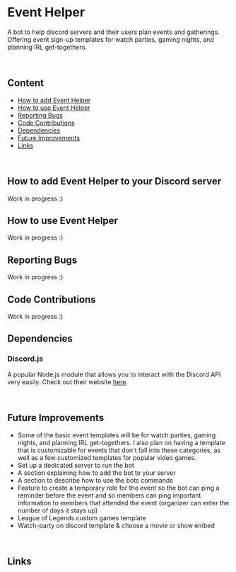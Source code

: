 # Event Helper

A bot to help discord servers and their users plan events and gatherings. Offering event sign-up templates for watch parties, gaming nights, and planning IRL get-togethers.

<!-- --------------------------------------------------------------------------------------------To help see sections----------------- -->
<br />

## Content

- [How to add Event Helper](how-to-add-event-helper-to-your-discord-server)
- [How to use Event Helper](how-to-use-event-helper)
- [Reporting Bugs](#reporting-bugs)
- [Code Contributions](#code-contributions)
- [Dependencies](#dependencies)
- [Future Improvements](#future-improvements)
- [Links](#links)

<!-- --------------------------------------------------------------------------------------------To help see sections----------------- -->
<br />

## How to add Event Helper to your Discord server

Work in progress :)

## How to use Event Helper

Work in progress :)

## Reporting Bugs

Work in progress :)

## Code Contributions

Work in progress :)

## Dependencies

### Discord.js

A popular Node.js module that allows you to interact with the Discord API very easily. Check out their website [here](https://discord.js.org/).

<!-- --------------------------------------------------------------------------------------------To help see sections----------------- -->
<br />

## Future Improvements

- Some of the basic event templates will be for watch parties, gaming nights, and planning IRL get-togethers. I also plan on having a template that is customizable for events that don't fall into these categories, as well as a few customized templates for popular video games.
- Set up a dedicated server to run the bot
- A section explaining how to add the bot to your server
- A section to describe how to use the bots commands
- Feature to create a temporary role for the event so the bot can ping a reminder before the event and so members can ping important information to members that attended the event (organizer can enter the number of days it stays up)
- League of Legends custom games template
- Watch-party on discord template & choose a movie or show embed

<!-- --------------------------------------------------------------------------------------------To help see sections----------------- -->
<br />

## Links
<!-- - [site](https://www.address.com/) -->
